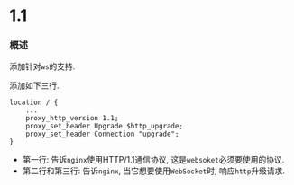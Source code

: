 # 1.1

### 概述

添加针对`ws`的支持.

添加如下三行.

```
location / {
	...
	proxy_http_version 1.1;
	proxy_set_header Upgrade $http_upgrade;
	proxy_set_header Connection "upgrade";
}
```

* 第一行: 告诉`nginx`使用HTTP/1.1通信协议, 这是`websoket`必须要使用的协议.
* 第二行和第三行: 告诉`nginx`, 当它想要使用`WebSocket`时, 响应`http`升级请求.